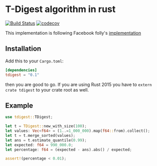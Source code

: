 # T-Digest algorithm in rust

[![Build Status](https://travis-ci.com/MnO2/t-digest.svg?branch=master)](https://travis-ci.com/MnO2/t-digest)
[![codecov](https://codecov.io/gh/MnO2/t-digest/branch/master/graph/badge.svg)](https://codecov.io/gh/MnO2/t-digest)

This implementation is following Facebook folly's [implementation](https://github.com/facebook/folly/blob/master/folly/stats/TDigest.cpp)

## Installation

Add this to your `Cargo.toml`:

```toml
[dependencies]
tdigest = "0.1"
```

then you are good to go. If you are using Rust 2015 you have to ``extern crate tdigest`` to your crate root as well.

## Example

```rust
use tdigest::TDigest;

let t = TDigest::new_with_size(100);
let values: Vec<f64> = (1..=1_000_000).map(f64::from).collect();
let t = t.merge_sorted(values);
let ans = t.estimate_quantile(0.99);
let expected: f64 = 990_000.0;
let percentage: f64 = (expected - ans).abs() / expected;

assert!(percentage < 0.01);
```
